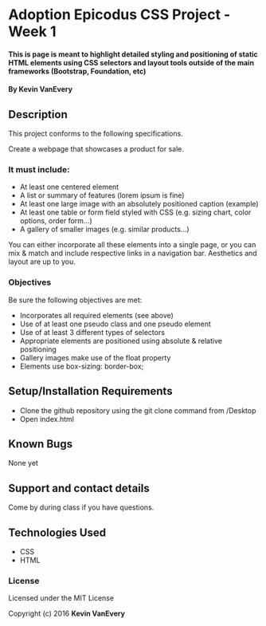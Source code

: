 # Adoption Epicodus CSS Project - Week 1

#### This is page is meant to highlight detailed styling and positioning of static HTML elements using CSS selectors and layout tools outside of the main frameworks (Bootstrap, Foundation, etc)

#### By Kevin VanEvery

## Description

This project conforms to the following specifications.

Create a webpage that showcases a product for sale.

### It must include:

* At least one centered element
* A list or summary of features (lorem ipsum is fine)
* At least one large image with an absolutely positioned caption (example)
* At least one table or form field styled with CSS (e.g. sizing chart, color options, order form…)
* A gallery of smaller images (e.g. similar products...)

You can either incorporate all these elements into a single page, or you can mix & match and include respective links in a navigation bar. Aesthetics and layout are up to you.

### Objectives

Be sure the following objectives are met:

* Incorporates all required elements (see above)
* Use of at least one pseudo class and one pseudo element
* Use of at least 3 different types of selectors
* Appropriate elements are positioned using absolute & relative positioning
* Gallery images make use of the float property
* Elements use box-sizing: border-box;

## Setup/Installation Requirements

* Clone the github repository using the git clone command from /Desktop
* Open index.html

## Known Bugs

None yet

## Support and contact details

Come by during class if you have questions.

## Technologies Used

* CSS
* HTML

### License

Licensed under the MIT License

Copyright (c) 2016 **Kevin VanEvery**
